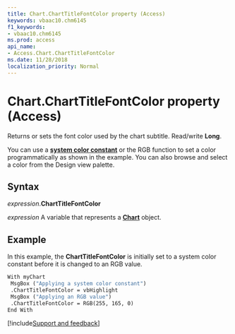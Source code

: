 ```yaml
---
title: Chart.ChartTitleFontColor property (Access)
keywords: vbaac10.chm6145
f1_keywords:
- vbaac10.chm6145
ms.prod: access
api_name:
- Access.Chart.ChartTitleFontColor
ms.date: 11/28/2018
localization_priority: Normal
---
```



# Chart.ChartTitleFontColor property (Access)

Returns or sets the font color used by the chart subtitle. Read/write **Long**.

You can use a **[system color constant](../language/reference/user-interface-help/system-color-constants.md)** or the RGB function to set a color programmatically as shown in the example. You can also browse and select a color from the Design view palette.


## Syntax

_expression_.**ChartTitleFontColor**

_expression_ A variable that represents a **[Chart](Access.Chart.md)** object.


## Example

In this example, the **ChartTitleFontColor** is initially set to a system color constant before it is changed to an RGB value.

```vb
With myChart
 MsgBox ("Applying a system color constant")
 .ChartTitleFontColor = vbHighlight
 MsgBox ("Applying an RGB value")
 .ChartTitleFontColor = RGB(255, 165, 0)
End With
```

[!include[Support and feedback](~/includes/feedback-boilerplate.md)]